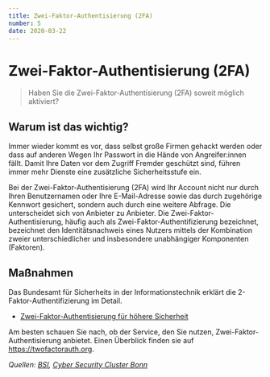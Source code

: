 ```yaml
---
title: Zwei-Faktor-Authentisierung (2FA)
number: 5
date: 2020-03-22
---
```


# Zwei-Faktor-Authentisierung (2FA)

> Haben Sie die Zwei-Faktor-Authentisierung (2FA) soweit möglich aktiviert?

## Warum ist das wichtig?

Immer wieder kommt es vor, dass selbst große Firmen gehackt werden oder dass auf anderen Wegen Ihr Passwort in die Hände von Angreifer:innen fällt. Damit Ihre Daten vor dem Zugriff Fremder geschützt sind, führen immer mehr Dienste eine zusätzliche Sicherheitsstufe ein.

Bei der Zwei-Faktor-Authentisierung (2FA) wird Ihr Account nicht nur durch Ihren Benutzernamen oder Ihre E-Mail-Adresse sowie das durch zugehörige Kennwort gesichert, sondern auch durch eine weitere Abfrage. Die unterscheidet sich von Anbieter zu Anbieter. Die Zwei-Faktor-Authentisierung, häufig auch als Zwei-Faktor-Authentifizierung bezeichnet, bezeichnet den Identitätsnachweis eines Nutzers mittels der Kombination zweier unterschiedlicher und insbesondere unabhängiger Komponenten (Faktoren). 

## Maßnahmen

Das Bundesamt für Sicherheits in der Informationstechnik erklärt die 2-Faktor-Authentifizierung im Detail. 
* <a href="https://www.bsi-fuer-buerger.de/BSIFB/DE/DigitaleGesellschaft/OnlineBanking/Zwei_Faktor_Authentisierung/Zwei-Faktor-Authentisierung_node.html" target="_blank">Zwei-Faktor-Authentisierung für höhere Sicherheit</a>

Am besten schauen Sie nach, ob der Service, den Sie nutzen, Zwei-Faktor-Authentisierung anbietet. Einen Überblick finden sie auf <a href="https://twofactorauth.org" target="_blank">https://twofactorauth.org</a>.

*Quellen: <a href="https://www.bsi.bund.de/SharedDocs/Downloads/DE/BSI/Cyber-Sicherheit/Themen/empfehlung_home_office.html" target="_blank">BSI</a>, <a href="https://cyber-security-cluster.eu/de/aktuelles/sicher-home-office.html" target="_blank">Cyber Security Cluster Bonn</a>*
